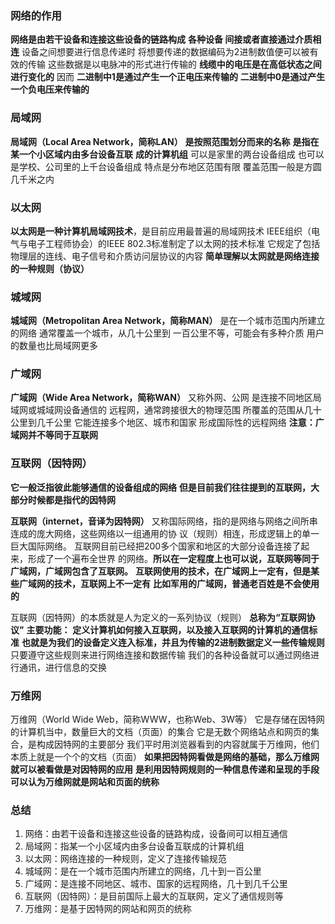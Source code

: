 ### 网络的作用
**网络是由若干设备和连接这些设备的链路构成**
**各种设备 间接或者直接通过介质相连**
设备之间想要进行信息传递时
将想要传递的数据编码为2进制数值便可以被有效的传输
这些数据是以电脉冲的形式进行传输的
**线缆中的电压是在高低状态之间进行变化的**
因而
**二进制中1是通过产生一个正电压来传输的**
**二进制中0是通过产生一个负电压来传输的**

### 局域网
**局域网（Local Area Network，简称LAN）**
**是按照范围划分而来的名称**
**是指在某一个小区域内由多台设备互联**
**成的计算机组**
可以是家里的两台设备组成
也可以是学校、公司里的上千台设备组成
特点是分布地区范围有限
覆盖范围一般是方圆几千米之内

### 以太网
**以太网是一种计算机局域网技术**，是目前应用最普遍的局域网技术
IEEE组织（电气与电子工程师协会）的IEEE 802.3标准制定了以太网的技术标准
它规定了包括物理层的连线、电子信号和介质访问层协议的内容
**简单理解以太网就是网络连接的一种规则（协议）**

### 城域网
**城域网（Metropolitan Area Network，简称MAN）**
是在一个城市范围内所建立的网络
通常覆盖一个城市，从几十公里到
一百公里不等，可能会有多种介质
用户的数量也比局域网更多

### 广域网
**广域网（Wide Area Network，简称WAN）**
又称外网、公网
是连接不同地区局域网或城域网设备通信的
远程网，通常跨接很大的物理范围
所覆盖的范围从几十公里到几千公里
它能连接多个地区、城市和国家
形成国际性的远程网络
**注意：广域网并不等同于互联网**

### 互联网（因特网）
**它一般泛指彼此能够通信的设备组成的网络**
**但是目前我们往往提到的互联网，大部分时候都是指代的因特网**

**互联网（internet，音译为因特网）**
又称国际网络，指的是网络与网络之间所串连成的庞大网络，这些网络以一组通用的协
议（规则）相连，形成逻辑上的单一巨大国际网络。
互联网目前已经把200多个国家和地区的大部分设备连接了起来，形成了一个遍布全世界
的网络。**所以在一定程度上也可以说，互联网等同于广域网，广域网包含了互联网。**
**互联网使用的技术，在广域网上一定有，但是某些广域网的技术，互联网上不一定有**
**比如军用的广域网，普通老百姓是不会使用的**

互联网（因特网）的本质就是人为定义的一系列协议（规则）
**总称为“互联网协议”**
**主要功能：**
**定义计算机如何接入互联网，以及接入互联网的计算机的通信标准**
**也就是为我们的设备定义连入标准，并且为传输的2进制数据定义一些传输规则**
只要遵守这些规则来进行网络连接和数据传输
我们的各种设备就可以通过网络进行通讯，进行信息的交换

### 万维网
万维网（World Wide Web，简称WWW，也称Web、3W等）
它是存储在因特网的计算机当中，数量巨大的文档（页面）的集合
它是无数个网络站点和网页的集合，是构成因特网的主要部分
我们平时用浏览器看到的内容就属于万维网，他们本质上就是一个个的文档（页面）
**如果把因特网看做是网络的基础，那么万维网就可以被看做是对因特网的应用**
**是利用因特网规则的一种信息传递和呈现的手段**
**可以认为万维网就是网站和页面的统称**

### 总结
1. 网络：由若干设备和连接这些设备的链路构成，设备间可以相互通信
2. 局域网：指某一个小区域内由多台设备互联成的计算机组
3. 以太网：网络连接的一种规则，定义了连接传输规范
4. 城域网：是在一个城市范围内所建立的网络，几十到一百公里
5. 广域网：是连接不同地区、城市、国家的远程网络，几十到几千公里
6. 互联网（因特网）：是目前国际上最大的互联网，定义了通信规则等
7. 万维网：是基于因特网的网站和网页的统称
